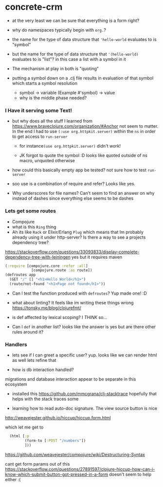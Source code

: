 # concrete-crm

- at the very least we can be sure that everything is a form right?

- why do namespaces typically begin with `org.`?


- the name for the type of data structure that `'hello-world` evaluates to is "symbol"

- but the name for the type of data structure that `'(hello-world)` evaluates to is "list"? in this case a list with a symbol in it

- The mechanism at play in both is "quoting"

- putting a symbol down on a .clj file results in evaluation of that symbol which starts a symbol resolution
  - symbol -> variable (Example #'symbol) -> value
  - why is the middle phase needed?


### I Have it serving some Text!
- but why does all the stuff I learned from https://www.braveclojure.com/organization/#Anchor
not seem to matter. In the end I had to use `(:use org.httpkit.server)` within the `ns` in order to get access to `run-server`
  - for instance`(use org.httpkit.server)` didn't work!

  - JK forgot to quote the symbol :D looks like quoted outside of ns macro, unquoted otherwise

- how could this basically empty app be tested? not sure how to test `run-server`

- soo use is a combination of require and refer?
Looks like yes.

- Why underscores for file names?
Can't seem to find an answer on why instead of dashes since everything else seems to be dashes

### Lets get some routes

- Compojure
- what is this `Ring` thing
- Ah its like `Rack` or  Elixir/Erlang `Plug`
  which means that Im probably already using it under http-server? Is there a way to see a projects dependency tree?

https://stackoverflow.com/questions/33093833/display-complete-dependency-tree-with-leiningen
yes but it requires maven


```clj
(:require [compojure.core :refer :all]
            [compojure.route :as route])
(defroutes app
  (GET "/" [] "<h1>Hello World</h1>")
  (route/not-found "<h1>Page not found</h1>"))
```


- Can I test the function produced with `defroutes`?
Yup made one! :D

- what about linting? It feels like im writing these things wrong
https://tonsky.me/blog/clojurefmt/

- is def affected by lexical scoping?
I *THINK* so...

- Can I `def` in another list?
looks like the answer is yes but are there other rules around it?

### Handlers

- lets see if I can greet a specific user?
  yup. looks like we can render html as well lets refine that

- how is db interaction handled?

migrations and database interaction appear to be separate in this ecosystem

- installed this https://github.com/mmcgrana/clj-stacktrace
hopefully that helps with the stack traces some

- learning how to read auto-doc signature.
The view source button is nice

http://weavejester.github.io/hiccup/hiccup.form.html

which let me get to

```clj
  (html [:p
         (form-to [:POST "/numbers"])
         ]))

```


https://github.com/weavejester/compojure/wiki/Destructuring-Syntax

cant get form params out of this
https://stackoverflow.com/questions/27891597/clojure-hiccup-how-can-i-know-which-submit-button-got-pressed-in-a-form
doesn't seem to help either :(
